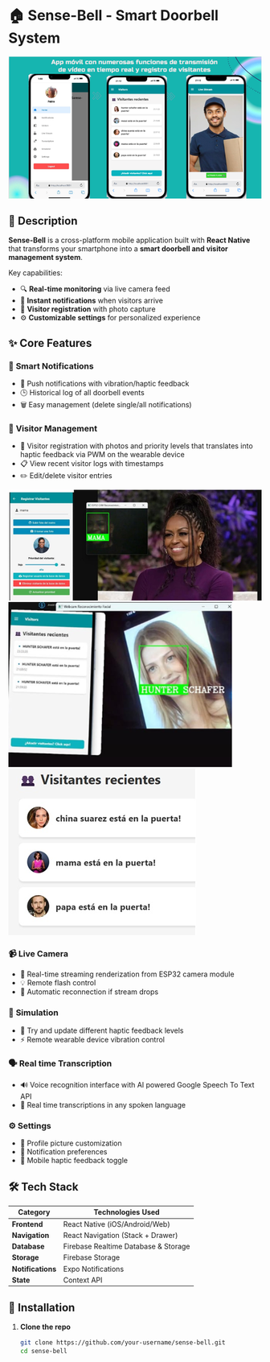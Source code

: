 # 🏠 Sense-Bell - Smart Doorbell System  

![example0](assets/example-0.png)

## 📝 Description  

**Sense-Bell** is a cross-platform mobile application built with **React Native** that transforms your smartphone into a **smart doorbell and visitor management system**.  

Key capabilities:  
- 🔍 **Real-time monitoring** via live camera feed  
- 🔔 **Instant notifications** when visitors arrive  
- 👤 **Visitor registration** with photo capture  
- ⚙️ **Customizable settings** for personalized experience  

## ✨ Core Features  

### 🔔 **Smart Notifications**  
- 📲 Push notifications with vibration/haptic feedback  
- 🕒 Historical log of all doorbell events  
- 🗑️ Easy management (delete single/all notifications)  

### 👥 **Visitor Management**  
- 📸 Visitor registration with photos and priority levels that translates into haptic feedback via PWM on the wearable device
- 📋 View recent visitor logs with timestamps  
- ✏️ Edit/delete visitor entries  

![example1](assets/example-1.jpg)
![example2](assets/example-2.png)
![example2](assets/example-3.jpeg)

### 📹 **Live Camera**  
- 🎥 Real-time streaming renderization from ESP32 camera module 
- 💡 Remote flash control  
- 🔄 Automatic reconnection if stream drops

### 🤖 **Simulation**  
- 📳  Try and update different haptic feedback levels  
- ⚡ Remote wearable device vibration control   

### 🗣️ **Real time Transcription**  
- 🔊 Voice recognition interface with AI powered Google Speech To Text API 
- 📝 Real time transcriptions in any spoken language  

### ⚙️ **Settings**  
- 👤 Profile picture customization  
- 🔕 Notification preferences  
- 📳 Mobile haptic feedback toggle  

## 🛠️ Tech Stack  

| Category          | Technologies Used |
|-------------------|-------------------|
| **Frontend**      | React Native (iOS/Android/Web) |
| **Navigation**    | React Navigation (Stack + Drawer) |
| **Database**      | Firebase Realtime Database & Storage |
| **Storage**       | Firebase Storage |
| **Notifications** | Expo Notifications |
| **State**         | Context API |

## 🚀 Installation  

1. **Clone the repo**  
   ```bash
   git clone https://github.com/your-username/sense-bell.git
   cd sense-bell
